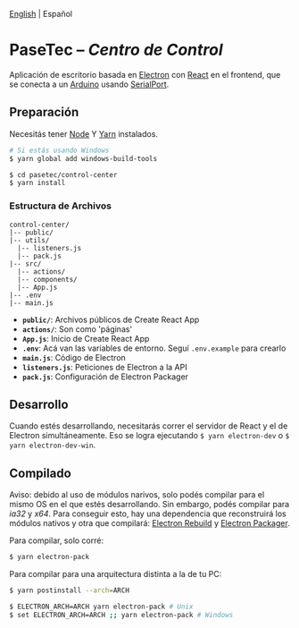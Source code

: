 [English](README.md) | Español

# PaseTec – _Centro de Control_

Aplicación de escritorio basada en [Electron](http://electronjs.org) con [React](https://reactjs.org/) en el frontend, que se conecta a un [Arduino](https://www.arduino.cc/) usando [SerialPort](https://serialport.io/).

## Preparación

Necesitás tener [Node](https://nodejs.org/en/) Y [Yarn](https://yarnpkg.com/en/) instalados.

```bash
# Si estás usando Windows
$ yarn global add windows-build-tools

$ cd pasetec/control-center
$ yarn install
```

### Estructura de Archivos

```
control-center/
|-- public/
|-- utils/
  |-- listeners.js
  |-- pack.js
|-- src/
  |-- actions/
  |-- components/
  |-- App.js
|-- .env
|-- main.js
```

- **`public/`**: Archivos públicos de Create React App
- **`actions/`**: Son como 'páginas'
- **`App.js`**: Inicio de Create React App
- **`.env`**: Acá van las variables de entorno. Seguí `.env.example` para crearlo
- **`main.js`**: Código de Electron
- **`listeners.js`**: Peticiones de Electron a la API
- **`pack.js`**: Configuración de Electron Packager

## Desarrollo

Cuando estés desarrollando, necesitarás correr el servidor de React y el de Electron simultáneamente. Eso se logra ejecutando `$ yarn electron-dev` o `$ yarn electron-dev-win`.

## Compilado

Aviso: debido al uso de módulos narivos, solo podés compilar para el mismo OS en el que estés desarrollando. Sin embargo, podés compilar para _ia32_ y _x64_. Para conseguir esto, hay una dependencia que reconstruirá los módulos nativos y otra que compilará: [Electron Rebuild](https://github.com/electron/electron-rebuild) y [Electron Packager](https://github.com/electron/electron-packager).

Para compilar, solo corré:
```bash
$ yarn electron-pack
```

Para compilar para una arquitectura distinta a la de tu PC:
```bash
$ yarn postinstall --arch=ARCH

$ ELECTRON_ARCH=ARCH yarn electron-pack # Unix
$ set ELECTRON_ARCH=ARCH ;; yarn electron-pack # Windows
```
